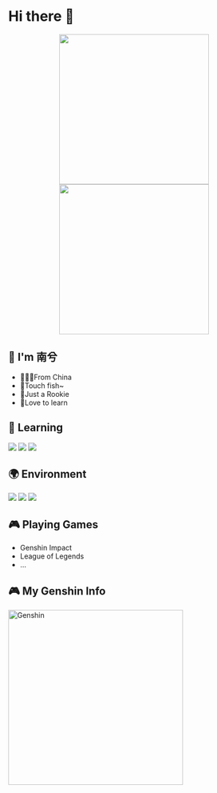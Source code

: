 # Hi there 👋

  
<p align="center">
  <img width="300px" src="https://count.getloli.com/get/@babynanxi?theme=rule34"></img>
  <img width="300px" src="https://github-readme-stats.vercel.app/api/top-langs/?username=babynanxi&layout=compact"></img>
</p>

## 🌟 I'm **南兮**

- 👨🏻‍🎓From China
- 🐠Touch fish~
- 🐤Just a Rookie
- 🥰Love to learn

## 📖 **Learning**

![](https://img.shields.io/badge/-Python-3776ab?style=flat-square&logo=Python&logoColor=fff)
![](https://img.shields.io/badge/-Linux-fcc624?style=flat-square&logo=Linux&logoColor=fff)
![](https://img.shields.io/badge/-JavaScript-4fc08d?style=flat-square&logo=javascript&logoColor=fff)

## 🌍 **Environment**

![](https://img.shields.io/badge/Windows10-0078d6?style=flat-square&logo=windows&logoColor=fff)
![](https://img.shields.io/badge/PyCharm-4fc08d?style=flat-square&logo=pycharm&logoColor=fff)
![](https://img.shields.io/badge/Visual%20Studio%20Code-007acc?style=flat-square&logo=visual-studio-code&logoColor=fff)

## 🎮 Playing **Games**

- Genshin Impact
- League of Legends
- ...

## 🎮 My **Genshin** Info
<img align="left" width="350px" alt="Genshin" src="http://cloud.nanxi.asia:90/f/l1YTW/photo_2022-08-31_23-19-59.jpg" />
